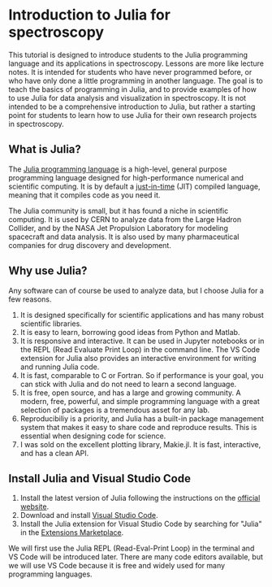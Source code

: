 # Introduction to Julia for spectroscopy

This tutorial is designed to introduce students to the Julia programming language and its applications in spectroscopy.
Lessons are more like lecture notes.
It is intended for students who have never programmed before, or who have only done a little programming in another language. The goal is to teach the basics of programming in Julia, and to provide examples of how to use Julia for data analysis and visualization in spectroscopy.
It is not intended to be a comprehensive introduction to Julia, but rather a starting point for students to learn how to use Julia for their own research projects in spectroscopy.


## What is Julia?
The [Julia programming language](https://en.wikipedia.org/wiki/Julia_(programming_language)) is a high-level, general purpose programming language designed for high-performance numerical and scientific computing.
It is by default a [just-in-time](https://en.wikipedia.org/wiki/Just-in-time_compilation) (JIT) compiled language, meaning that it compiles code as you need it.

The Julia community is small, but it has found a niche in scientific computing.
It is used by CERN to analyze data from the Large Hadron Collider, and by the NASA Jet Propulsion Laboratory for modeling spacecraft and data analysis.
It is also used by many pharmaceutical companies for drug discovery and development.



## Why use Julia?
Any software can of course be used to analyze data, but I choose Julia for a few reasons.

1. It is designed specifically for scientific applications and has many robust scientific libraries.
2. It is easy to learn, borrowing good ideas from Python and Matlab.
3. It is responsive and interactive. It can be used in Jupyter notebooks or in the REPL (Read Evaluate Print Loop) in the command line. The VS Code extension for Julia also provides an interactive environment for writing and running Julia code.
4. It is fast, comparable to C or Fortran. So if performance is your goal, you can stick with Julia and do not need to learn a second language.
5. It is free, open source, and has a large and growing community. A modern, free, powerful, and simple programming language with a great selection of packages is a tremendous asset for any lab.
6. Reproducibiliy is a priority, and Julia has a built-in package management system that makes it easy to share code and reproduce results. This is essential when designing code for science.
7. I was sold on the excellent plotting library, Makie.jl. It is fast, interactive, and has a clean API.


## Install Julia and Visual Studio Code
1. Install the latest version of Julia following the instructions on the [official website](https://julialang.org/install/).
2. Download and install [Visual Studio Code](https://code.visualstudio.com/).
3. Install the Julia extension for Visual Studio Code by searching for "Julia" in the [Extensions Marketplace](https://marketplace.visualstudio.com/items?itemName=julialang.language-julia).


We will first use the Julia REPL (Read-Eval-Print Loop) in the terminal and VS Code will be introduced later.
There are many code editors available, but we will use VS Code because it is free and widely used for many programming languages.
